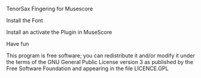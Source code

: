 TenorSax Fingering for Musescore

Install the Font 

Install an activate the Plugin in MuseScore

Have fun

This program is free software; you can redistribute it and/or modify it under the terms of the GNU General Public License version 3 as published by the Free Software Foundation and appearing in the file LICENCE.GPL
